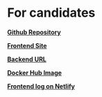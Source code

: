 # For candidates


**[Github Repository](https://github.com/lqkhanh-it/chat)**

**[Frontend Site](https://freezechat.netlify.app/login)**

**[Backend URL](https://chat-sv-v1.onrender.com)**

**[Docker Hub Image](https://hub.docker.com/r/lequockhanh292/chat-sv)**

**[Frontend log on Netlify](https://app.netlify.com/sites/freezechat/deploys/67b680f67eb67a4f4b465adb)**